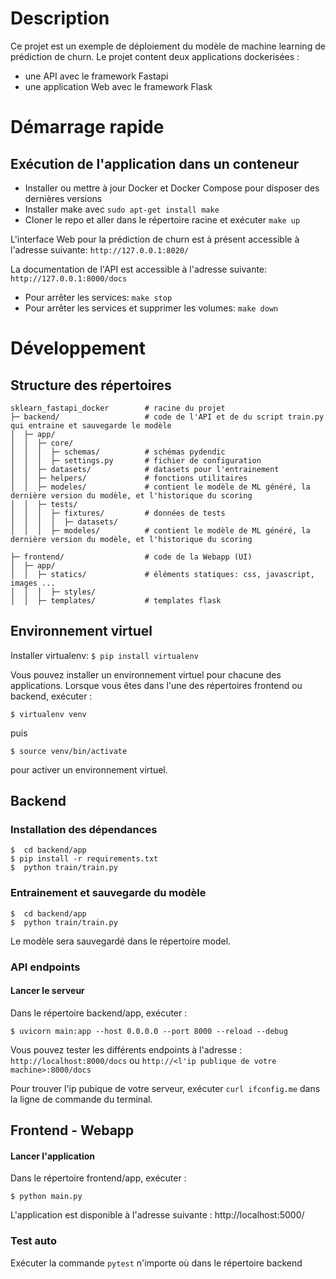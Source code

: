 # Description
Ce projet est un exemple de déploiement du modèle de machine learning de prédiction de churn.
Le projet content deux applications dockerisées : 
* une API avec le framework Fastapi
* une application Web avec le framework Flask

# Démarrage rapide
## Exécution de l'application dans un conteneur 

* Installer ou mettre à jour Docker et Docker Compose pour disposer des dernières versions
* Installer make avec `sudo apt-get install make`
* Cloner le repo et aller dans le répertoire racine et exécuter `make up`

L'interface Web pour la prédiction de churn est à présent accessible à l'adresse suivante: ```http://127.0.0.1:8020/```

La documentation de l'API est accessible à l'adresse suivante: `http://127.0.0.1:8000/docs`

* Pour arrêter les services: `make stop`
* Pour arrêter les services et supprimer les volumes: `make down`


# Développement

## Structure des répertoires


    sklearn_fastapi_docker        # racine du projet  
    ├─ backend/                   # code de l'API et de du script train.py qui entraine et sauvegarde le modèle  
    │  ├─ app/  
    │  │  ├─ core/  
    │  │  │  ├─ schemas/          # schémas pydendic  
    │  │  │  ├─ settings.py       # fichier de configuration  
    │  │  ├─ datasets/            # datasets pour l'entrainement  
    │  │  ├─ helpers/             # fonctions utilitaires  
    │  │  ├─ modeles/             # contient le modèle de ML généré, la dernière version du modèle, et l'historique du scoring  
    │  │  ├─ tests/  
    │  │  │  ├─ fixtures/         # données de tests  
    │  │  │  │  ├─ datasets/  
    │  │  │  ├─ modeles/          # contient le modèle de ML généré, la dernière version du modèle, et l'historique du scoring  
          
    ├─ frontend/                  # code de la Webapp (UI)  
    │  ├─ app/  
    │  │  ├─ statics/             # éléments statiques: css, javascript, images ...  
    │  │  │  ├─ styles/  
    │  │  ├─ templates/           # templates flask


## Environnement virtuel

Installer virtualenv: `$ pip install virtualenv`

Vous pouvez installer un environnement virtuel pour chacune des applications.
Lorsque vous êtes dans l'une des répertoires frontend ou backend, exécuter :

`$ virtualenv venv`

puis

`$ source venv/bin/activate`

pour activer un environnement virtuel.


## Backend

### Installation des dépendances

```
$  cd backend/app
$ pip install -r requirements.txt
$  python train/train.py
```

### Entrainement et sauvegarde du modèle

```
$  cd backend/app
$  python train/train.py
```

Le modèle sera sauvegardé dans le répertoire model.

### API endpoints

#### Lancer le serveur

Dans le répertoire backend/app, exécuter :

`$ uvicorn main:app --host 0.0.0.0 --port 8000 --reload --debug`

Vous pouvez tester les différents endpoints à l'adresse : `http://localhost:8000/docs` ou `http://<l'ip publique de votre machine>:8000/docs`

Pour trouver l'ip pubique de votre serveur, exécuter `curl ifconfig.me` dans la ligne de commande du terminal.

## Frontend - Webapp

#### Lancer l'application

Dans le répertoire frontend/app, exécuter :

`$ python main.py`

L'application est disponible à l'adresse suivante : http://localhost:5000/


### Test auto

Exécuter la commande `pytest` n'importe où dans le répertoire backend
